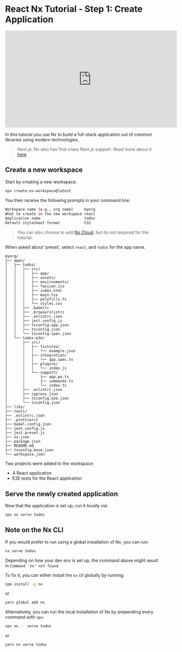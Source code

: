 # React Nx Tutorial - Step 1: Create Application

<iframe width="560" height="315" src="https://www.youtube.com/embed/HcQE5R6ucng" frameborder="0" allow="accelerometer; autoplay; encrypted-media; gyroscope; picture-in-picture; fullscreen"></iframe>

In this tutorial you use Nx to build a full-stack application out of common libraries using modern technologies.

> Next.js: Nx also has first-class Next.js support. Read more about it [here](/{{framework}}/next/overview)

## Create a new workspace

Start by creating a new workspace.

```bash
npx create-nx-workspace@latest
```

You then receive the following prompts in your command line:

```bash
Workspace name (e.g., org name)     myorg
What to create in the new workspace react
Application name                    todos
Default stylesheet format           CSS
```

> You can also choose to add [Nx Cloud](https://nx.app), but its not required for the tutorial.

When asked about 'preset', select `react`, and `todos` for the app name.

```treeview
myorg/
├── apps/
│   ├── todos/
│   │   ├── src/
│   │   │   ├── app/
│   │   │   ├── assets/
│   │   │   ├── environments/
│   │   │   ├── favicon.ico
│   │   │   ├── index.html
│   │   │   ├── main.tsx
│   │   │   ├── polyfills.ts
│   │   │   └── styles.css
│   │   ├── .babelrc
│   │   ├── .browserslistrc
│   │   ├── .eslintrc.json
│   │   ├── jest.config.js
│   │   ├── tsconfig.app.json
│   │   ├── tsconfig.json
│   │   └── tsconfig.spec.json
│   └── todos-e2e/
│       ├── src/
│       │   ├── fixtures/
│       │   │   └── example.json
│       │   ├── integration/
│       │   │   └── app.spec.ts
│       │   ├── plugins/
│       │   │   └── index.js
│       │   └── support/
│       │       ├── app.po.ts
│       │       ├── commands.ts
│       │       └── index.ts
│       ├── .eslintrc.json
│       ├── cypress.json
│       ├── tsconfig.e2e.json
│       └── tsconfig.json
├── libs/
├── tools/
├── .eslintrc.json
├── .prettierrc
├── babel.config.json
├── jest.config.js
├── jest.preset.js
├── nx.json
├── package.json
├── README.md
├── tsconfig.base.json
└── workspace.json
```

Two projects were added to the workspace:

- A React application
- E2E tests for the React application

## Serve the newly created application

Now that the application is set up, run it locally via:

```bash
npx nx serve todos
```

## Note on the Nx CLI

If you would prefer to run using a global installation of Nx, you can run:

```bash
nx serve todos
```

Depending on how your dev env is set up, the command above might result in `Command 'nx' not found`.

To fix it, you can either install the `nx` cli globally by running:

```bash
npm install -g nx
```

or

```bash
yarn global add nx
```

Alternatively, you can run the local installation of Nx by prepending every command with `npx`:

```bash
npx nx -- serve todos
```

or

```bash
yarn nx serve todos
```
